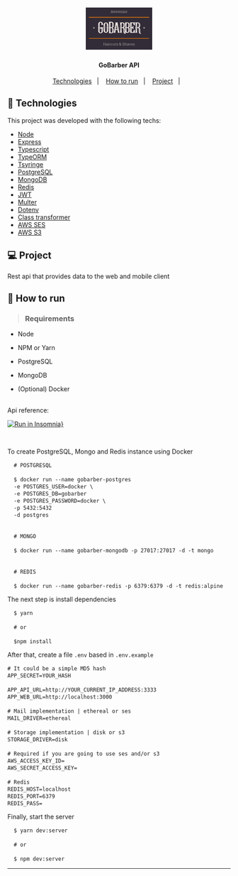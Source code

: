 <h1 align="center">
  <img alt="GoBarber" title="#GoBarber" src="../.github/logo.png" width="150px" />
</h1>

<h4 align="center">
  GoBarber API
</h4>

<p align="center">
  <a href="#rocket-technologies">Technologies</a>&nbsp;&nbsp;&nbsp;|&nbsp;&nbsp;&nbsp;
  <a href="#runner-how-to-run">How to run</a>&nbsp;&nbsp;&nbsp;|&nbsp;&nbsp;&nbsp;
  <a href="#computer-project">Project</a>&nbsp;&nbsp;&nbsp;|&nbsp;&nbsp;&nbsp;
</>

<br>

## :rocket: Technologies

This project was developed with the following techs:

- [Node](https://nodejs.org/en/)
- [Express](https://expressjs.com/)
- [Typescript](https://www.typescriptlang.org/)
- [TypeORM](https://typeorm.io/)
- [Tsyringe](https://github.com/microsoft/tsyringe)
- [PostgreSQL](https://www.postgresql.org/)
- [MongoDB](https://www.mongodb.com/)
- [Redis](https://redis.io/)
- [JWT](https://jwt.io/)
- [Multer](https://www.npmjs.com/package/multer)
- [Dotenv](https://www.npmjs.com/package/dotenv)
- [Class transformer](https://github.com/typestack/class-transformer)
- [AWS SES](https://aws.amazon.com/pt/ses/)
- [AWS S3](https://aws.amazon.com/pt/s3/)


## :computer: Project

Rest api that provides data to the web and mobile client

## :runner: How to run

> ### Requirements

- Node
- NPM or Yarn
- PostgreSQL
- MongoDB

- (Optional) Docker

<br>
Api reference:
<br>

[![Run in Insomnia}](https://insomnia.rest/images/run.svg)](https://insomnia.rest/run/?label=GoBarber%20Api&uri=https%3A%2F%2Fraw.githubusercontent.com%2Fgagigante%2FGoBarber%2Fmaster%2F.github%2FInsomnia_Gobarber.json)

<br>

To create PostgreSQL, Mongo and Redis instance using Docker
```
  # POSTGRESQL

  $ docker run --name gobarber-postgres
  -e POSTGRES_USER=docker \
  -e POSTGRES_DB=gobarber
  -e POSTGRES_PASSWORD=docker \
  -p 5432:5432
  -d postgres


  # MONGO

  $ docker run --name gobarber-mongodb -p 27017:27017 -d -t mongo


  # REDIS

  $ docker run --name gobarber-redis -p 6379:6379 -d -t redis:alpine
```

The next step is install dependencies
```
  $ yarn

  # or

  $npm install

```

After that, create a file `.env` based in `.env.example`
```
# It could be a simple MD5 hash
APP_SECRET=YOUR_HASH

APP_API_URL=http://YOUR_CURRENT_IP_ADDRESS:3333
APP_WEB_URL=http://localhost:3000

# Mail implementation | ethereal or ses
MAIL_DRIVER=ethereal

# Storage implementation | disk or s3
STORAGE_DRIVER=disk

# Required if you are going to use ses and/or s3
AWS_ACCESS_KEY_ID=
AWS_SECRET_ACCESS_KEY=

# Redis
REDIS_HOST=localhost
REDIS_PORT=6379
REDIS_PASS=

```

Finally, start the server
```
  $ yarn dev:server

  # or

  $ npm dev:server
```

---
